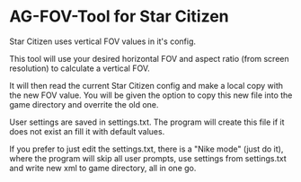 # AG-FOV-Tool for Star Citizen

Star Citizen uses vertical FOV values in it's config. 

This tool will use your desired horizontal FOV and aspect ratio (from screen resolution) to calculate a vertical FOV.

It will then read the current Star Citizen config and make a local copy with the new FOV value. You will be given the option to copy this new file into the game directory and overrite the old one.

User settings are saved in settings.txt. The program will create this file if it does not exist an fill it with default values.

If you prefer to just edit the settings.txt, there is a "Nike mode" (just do it), where the program will skip all user prompts, use settings from settings.txt and write new xml to game directory, all in one go.
